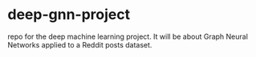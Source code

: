 # deep-gnn-project
repo for the deep machine learning project. It will be about Graph Neural Networks applied to a Reddit posts dataset.
